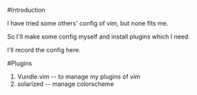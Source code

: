 #Introduction

I have tried some others' config of vim, but none fits me. 

So I'll make some config myself and install plugins which I need.

I'll record the config here.

#Plugins
1. Vundle.vim -- to manage my plugins of vim
2. solarized -- manage colorscheme